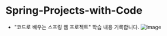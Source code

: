 # Spring-Projects-with-Code

- "코드로 배우는 스프링 웹 프로젝트" 학습 내용 기록합니다.
![image](https://user-images.githubusercontent.com/73983517/226912910-86fb88c5-f492-4d06-ad76-6d1e81f0788d.png)
